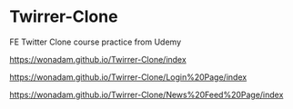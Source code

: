 # Twirrer-Clone
FE Twitter Clone course practice from Udemy

https://wonadam.github.io/Twirrer-Clone/index

https://wonadam.github.io/Twirrer-Clone/Login%20Page/index

https://wonadam.github.io/Twirrer-Clone/News%20Feed%20Page/index
